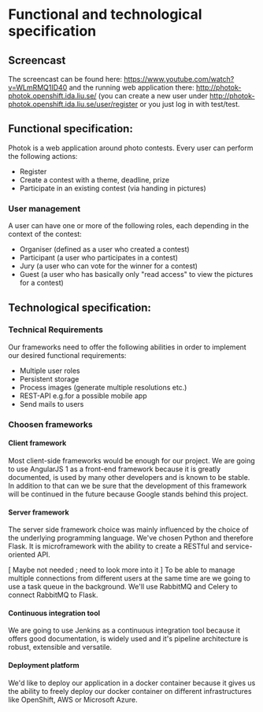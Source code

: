 # Functional and technological specification
## Screencast
The screencast can be found here: https://www.youtube.com/watch?v=WLmRMQ1ID40 and the running web application there: http://photok-photok.openshift.ida.liu.se/ (you can create a new user under http://photok-photok.openshift.ida.liu.se/user/register or you just log in with test/test.
## Functional specification:

Photok is a web application around photo contests. Every user
can perform the following actions:
* Register
* Create a contest with a theme, deadline, prize
* Participate in an existing contest (via handing in pictures)

### User management
A user can have one or more of the following roles, each depending in the context of the contest:
* Organiser (defined as a user who created a contest)
* Participant (a user who participates in a contest)
* Jury (a user who can vote for the winner for a contest)
* Guest (a user who has basically only "read access" to view the pictures for a contest)

## Technological specification:
### Technical Requirements
Our frameworks need to offer the following abilities in order to implement our desired
functional requirements:
* Multiple user roles
* Persistent storage
* Process images (generate multiple resolutions etc.)
* REST-API e.g.for a possible mobile app
* Send mails to users

### Choosen frameworks
#### Client framework
Most client-side frameworks would be enough for our project. We are going to use AngularJS 1 as a front-end framework because it is greatly documented, is used by many other developers and is known to be stable.
In addition to that can we be sure that the development of this framework will be continued in the future because Google stands behind this project.

#### Server framework
The server side framework choice was mainly influenced by the choice of the underlying
programming language. We've chosen Python and therefore Flask. It is microframework with
the ability to create a RESTful and service-oriented API.

[ Maybe not needed ; need to look more into it ]
To be able to manage multiple connections from different users at the same time are we going
to use a task queue in the background. We'll use RabbitMQ and Celery to connect RabbitMQ to Flask.

#### Continuous integration tool
We are going to use Jenkins as a continuous integration tool because it offers good documentation, is widely used
and it's pipeline architecture is robust, extensible and versatile.

#### Deployment platform
We'd like to deploy our application in a docker container because it gives us the
ability to freely deploy our docker container on different infrastructures like OpenShift,
AWS or Microsoft Azure.
